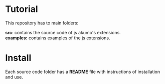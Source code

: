 # Tutorial

<p>This repository has to main folders:</p>

<b>src</b>: contains the source code of js akumo's extensions.
<br>
<b>examples:</b> contains examples of the js extensions. 

# Install

Each source code folder has a <b>README</b> file with instructions of installation and use.<br>
